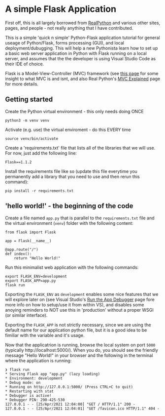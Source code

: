# A simple Flask Application 

First off, this is all largely borrowed from [RealPython](https://realpython.com/flask-by-example-part-1-project-setup/) and various other sites, pages, and people - not really anything that I have contributed.

This is a simple 'quick n simple' Python-Flask application tutorial for general useage of Python/Flask, forms processing (GUI), and local deployment/dubugging. This will help a new Pythonista learn how to set up a basic web server application in Python with Flask running on a local server, and assumes that the the developer is using Visual Studio Code as their IDE of choice.

Flask is a Model-View-Controller (MVC) framework (see [this page](https://www.guru99.com/mvc-vs-mvvm.html) for some insight to what MVC is and isnt, and also Real Python's [MVC Explained](https://realpython.com/the-model-view-controller-mvc-paradigm-summarized-with-legos/) page for more details.

## Getting started

Create the Python virtual environment - this only needs doing ONCE

    python3 -m venv venv

Activate (e.g. use) the virtual enviroment - do this EVERY time

    source venv/bin/activate

Create a 'requirements.txt' file that lists all of the libraries that we will use. For now, just add the following line:

    Flask==1.1.2

Install the requirements file like so (update this file everytime you permanently add a library that you need to use and then rerun this command):

    pip install -r requirements.txt

## 'hello world!' - the beginning of the code

Create a file named `app.py` that is parallel to the `requirements.txt` file and the virtual environment (`venv`) folder with the following content:

    from flask import Flask

    app = Flask(__name__)

    @app.route("/")
    def index():
        return "Hello World!"

Run this minimalist web application with the following commands:

    export FLASK_ENV=development
    export FLASK_APP=app.py
    flask run

Exporting the `FLASK_ENV` as `development` enables some nice features that we will explore later on (see Visual Studio's [Run the App Debugger](https://code.visualstudio.com/docs/python/tutorial-flask#_run-the-app-in-the-debugger) page fore more info on how to setup/use it from within VS), and disables some anoying reminders to NOT use this in 'production' without a proper WSGI (or similar interface).

Exporting the `FLASK_APP` is not strictly necessary, since we are using the default name for our application python file, but it is a good idea to be fimiliar with the variable and it's usage.

Now that the applicatrion is running, browse the local system on port `5000` (typically http://localhost:5000/).  When you do, you should see the friendly message "Hello World!" in your browser and the following in the terminal where the application is running:

    ❯ flask run
    * Serving Flask app "app.py" (lazy loading)
    * Environment: development
    * Debug mode: on
    * Running on http://127.0.0.1:5000/ (Press CTRL+C to quit)
    * Restarting with stat
    * Debugger is active!
    * Debugger PIN: 290-425-530
    127.0.0.1 - - [25/Apr/2021 12:04:00] "GET / HTTP/1.1" 200 -
    127.0.0.1 - - [25/Apr/2021 12:04:01] "GET /favicon.ico HTTP/1.1" 404 -
